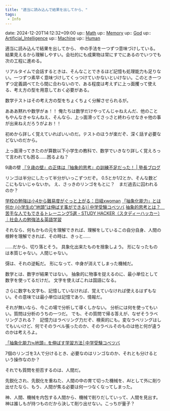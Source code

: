 ```yaml
---
title: "適当に読み込んで結果を出してから、"
tags:
 - Info
---
```


date: 2024-12-20T14:12:32+09:00
up:: [Math](Bar/Novel/Topics/Math.md)
up:: [Memory](Bar/Novel/Topics/Memory.md)
up:: [God](Bar/Novel/Topics/God.md)
up:: [Artificial_Intelligence](../Bar/Novel/Topics/Artificial_Intelligence.md)
up:: [Machine](../Bar/Novel/Topics/Machine.md)
up:: [Human](../Bar/Novel/Topics/Human.md)

適当に読み込んで結果を出してから、
中の手法を一つずつ意味づけしている。
結果見えるから理解しやすい。会社的にも成果物は常にすでにあるのでいつでも次の工程に進める。

リアルタイムで会話するときは、そんなことできるほど記憶も処理能力も足りない。一つずつ素早く意味づけしてくっつけていかないといけない。このとき一つずつ定義調べてたら間に合わないので、ある程度は考えずに上っ面攫って使える、考え方の型を用意しておく必要がある。

数学テストはその考え方の型をちょくちょく分解させられるが。


あああ黙れや数学がぁ！！
俺たちは数学だけやってんじゃねえんだ、他のこともやんなきゃなんねえ、そんなら、上っ面滑ってさっさと終わらせなきゃ他の事が出来ねえだろうがよお！！

初めから詳しく覚えていればいいのだ。テストのほうが楽だぞ、深く話す必要などないのだから。

上っ面滑ってきたのが算数以下小学生の教科で、数学でいきなり詳しく覚えろって言われても困る……困るよね？

9歳の壁
[『９歳の壁』の正体は『抽象的思考』の訓練不足だった！ | 塾長ブログ](https://www.juken-meister.com/toumon_k-academy/blog/archives/591)

リンゴは半分にしたって半分がいっこずつだぞ。
0.5とか1/2とか、そんな数どこにもないじゃないか。
え、さっきのリンゴをもとに？　まだ過去に囚われるのか？

[学校の勉強は小4から難易度がぐっと上がる：日経xwoman](https://woman.nikkei.com/atcl/dual/column/17/101900012/031500020/)
[「抽象化能力」とは何か (小学生の”地頭”は伸ばす事ができる)│中学受験コベツバ](https://chugakujyuken.kobetsuba.jp/jyuken/nouryoku/tyusho-1/)
[抽象的思考とは？　苦手な人でもできるトレーニング5選 - STUDY HACKER（スタディーハッカー）｜社会人の勉強法＆英語学習](https://studyhacker.net/abstract-thinking)

それなら、何もかもの元を理解できれば、理解をしているこの自分自身、人間の根幹を理解できれば、その時は、きっと……

……だから、切り落とそう。
具象化出来たものを捨象しよう。
形になったものは本質じゃない。人間じゃない。

彁は、それの逆転だ。
形になって、中身が消えてしまった機械だ。

数学とは、数字が結果ではない。
抽象的に物事を捉えるのに、最小単位として数字を使ってるだけだ。
文字を使えばこれは国語になる。

さらに数字も文字も、記憶していなければ、覚えていなければ使えるはずもない。その意味では最小単位は記憶であり、情報だ。

それが無いなら、今この場で分析して導くしかない。
分析には何を使ってもいい。質問は分析のうちの一つだ。
でも、その質問で帰る答えが、なぜそうラベリングされる？　記憶力はラベリング力だぞ、検索的にも。変なラベリングはしてもいいけど、何でそのラベル張ったのか、そのラベルそのものは他と何が違うのかは考えろよ。

[「抽象化能力≒地頭」を伸ばす学習方法│中学受験コベツバ](https://chugakujyuken.kobetsuba.jp/jyuken/nouryoku/tyusho-2/)

7個のリンゴを3人で分けるとき、必要なのはリンゴなのか、それとも分けるという操作なのか？

それでも質問を拒否するのは、人間だ。


先鋭化され、先鋭化を重ねた、人間の中の育て切った機械を、AIとして外に削り出せたなら、もう、人間が焦る必要は何一つなくなってしまった。

神、人間、機械を内包する人間から、機械で削りだしていって、人間を見出す。
神は誰しもが持つものだから決して削り出せない。こっちが量子？